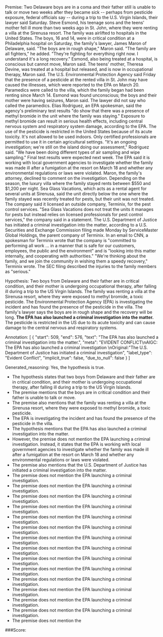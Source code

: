 
Premise:
Two Delaware boys are in a coma and their father still is unable to talk or move two weeks after they became sick -- perhaps from pesticide exposure, federal officials say -- during a trip to the U.S. Virgin Islands, their lawyer said Saturday. Steve Esmond, his teenage sons and the teens' mother fell ill more than two weeks ago in St. John, where they were renting a villa at the Sirenusa resort. The family was airlifted to hospitals in the United States. The boys, 16 and 14, were in critical condition at a Philadelphia hospital on Saturday, the family's lawyer, James Maron of Delaware, said. "The boys are in rough shape," Maron said. "The family are all fighters," he added. "They're fighting for everything right now. I understand it's a long recovery." Esmond, also being treated at a hospital, is conscious but cannot move, Maron said. The teens' mother, Theresa Devine, was treated at a hospital but released, and is now in occupational therapy, Maron said. The U.S. Environmental Protection Agency said Friday that the presence of a pesticide at the rented villa in St. John may have caused the illnesses, which were reported to the EPA on March 20. Paramedics were called to the villa, which the family began had been renting since March 14. Esmond was found unconscious; the boys and their mother were having seizures, Maron said. The lawyer did not say who called the paramedics. Elias Rodriguez, an EPA spokesman, said the agency's preliminary test results "do show that there was a presence of methyl bromide in the unit where the family was staying." Exposure to methyl bromide can result in serious health effects, including central nervous system and respiratory system damage, according to the EPA. The use of the pesticide is restricted in the United States because of its acute toxicity. It's not allowed to be used indoors. Only certified professionals are permitted to use it in certain agricultural settings. "It's an ongoing investigation; we're still on the island doing our assessment," Rodriguez said. "We have been doing different types of air sampling and wipe sampling." Final test results were expected next week. The EPA said it is working with local government agencies to investigate whether the family was made ill after a fumigation at the resort on March 18 and whether any environmental regulations or laws were violated. Maron, the family's attorney, declined to comment on the investigation. Depending on the season, the luxury villa where the family stayed rents between $550 and $1,200 per night. Sea Glass Vacations, which acts as a rental agent for several units at Sirenusa, said the unit directly below the one where the family stayed was recently treated for pests, but their unit was not treated. The company said it licensed an outside company, Terminix, for the pest control services. "Sea Glass Vacations does not treat the units it manages for pests but instead relies on licensed professionals for pest control services," the company said in a statement. The U.S. Department of Justice has initiated a criminal investigation into the matter, according to a U.S. Securities and Exchange Commission filing made Monday by ServiceMaster Global Holdings, the parent company of Terminix. In an email to CNN, a spokesman for Terminix wrote that the company is "committed to performing all work ... in a manner that is safe for our customers, employees, the public and the environment" and is "looking into this matter internally, and cooperating with authorities." "We're thinking about the family, and we join the community in wishing them a speedy recovery," Terminix wrote. The SEC filing described the injuries to the family members as "serious."


Hypothesis:
Two boys from Delaware and their father are in critical condition, and their mother is undergoing occupational therapy, after falling ill during a trip to the US Virgin Islands. The family was renting a villa at the Sirenusa resort, where they were exposed to methyl bromide, a toxic pesticide. The Environmental Protection Agency (EPA) is investigating the incident and has found the presence of the pesticide in the villa. The family's lawyer says the boys are in rough shape and the recovery will be long. **The EPA has also launched a criminal investigation into the matter.** The pesticide is restricted in the US due to its acute toxicity and can cause damage to the central nervous and respiratory systems.

Annotation:
[
  {
    "start": 509,
    "end": 576,
    "text": "The EPA has also launched a criminal investigation into the matter.",
    "meta": "EVIDENT CONFLICT\nAIGC: The EPA has also launched a criminal investigation \nOriginal:\"The U.S. Department of Justice has initiated a criminal investigation",
    "label_type": "Evident Conflict",
    "implicit_true": false,
    "due_to_null": false
  }
]

Generated_reasoning:
Yes, the hypothesis is true. 
- The hypothesis states that two boys from Delaware and their father are in critical condition, and their mother is undergoing occupational therapy, after falling ill during a trip to the US Virgin Islands. 
- The premise mentions that the boys are in critical condition and their father is unable to talk or move. 
- The premise also mentions that the family was renting a villa at the Sirenusa resort, where they were exposed to methyl bromide, a toxic pesticide. 
- The EPA is investigating the incident and has found the presence of the pesticide in the villa. 
- The hypothesis mentions that the EPA has also launched a criminal investigation into the matter. 
- However, the premise does not mention the EPA launching a criminal investigation. Instead, it states that the EPA is working with local government agencies to investigate whether the family was made ill after a fumigation at the resort on March 18 and whether any environmental regulations or laws were violated. 
- The premise also mentions that the U.S. Department of Justice has initiated a criminal investigation into the matter. 
- The premise does not mention the EPA launching a criminal investigation. 
- The premise does not mention the EPA launching a criminal investigation. 
- The premise does not mention the EPA launching a criminal investigation. 
- The premise does not mention the EPA launching a criminal investigation. 
- The premise does not mention the EPA launching a criminal investigation. 
- The premise does not mention the EPA launching a criminal investigation. 
- The premise does not mention the EPA launching a criminal investigation. 
- The premise does not mention the EPA launching a criminal investigation. 
- The premise does not mention the EPA launching a criminal investigation. 
- The premise does not mention the EPA launching a criminal investigation. 
- The premise does not mention the EPA launching a criminal investigation. 
- The premise does not mention the EPA launching a criminal investigation. 
- The premise does not mention the EPA launching a criminal investigation. 
- The premise does not mention the EPA launching a criminal investigation. 
- The premise does not mention the 

###Score:
